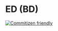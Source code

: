 # ED (BD)

[![Commitizen friendly](https://img.shields.io/badge/commitizen-friendly-brightgreen.svg)](http://commitizen.github.io/cz-cli/)
